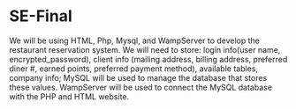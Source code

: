 # SE-Final

We will be using HTML, Php, Mysql, and WampServer to develop the restaurant reservation
system.
We will need to store: login info(user name, encrypted_password), client info (mailing
address, billing address, preferred diner #, earned points, preferred payment method),
available tables, company info; MySQL will be used to manage the database that stores
these values.
WampServer will be used to connect the MySQL database with the PHP and HTML website.
